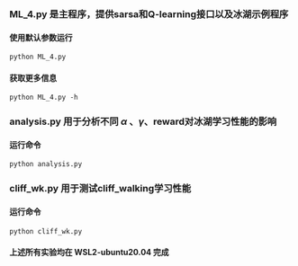 

### ML_4.py 是主程序，提供sarsa和Q-learning接口以及冰湖示例程序
#### 使用默认参数运行
```
python ML_4.py 
```
#### 获取更多信息
```
python ML_4.py -h
```

### analysis.py 用于分析不同 $\alpha$ 、$\gamma$、reward对冰湖学习性能的影响 
#### 运行命令
```
python analysis.py
```

### cliff_wk.py 用于测试cliff_walking学习性能
#### 运行命令
```
python cliff_wk.py 
```

#### 上述所有实验均在 WSL2-ubuntu20.04 完成
